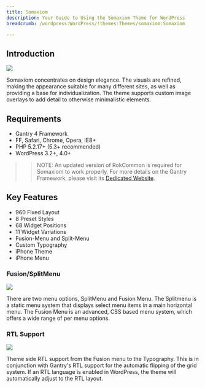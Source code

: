 ```yaml
---
title: Somaxiom
description: Your Guide to Using the Somaxiom Theme for WordPress
breadcrumb: /wordpress:WordPress/!themes:Themes/somaxiom:Somaxiom

---
```


Introduction
------------

![](assets/somaxiom.jpeg)

Somaxiom concentrates on design elegance. The visuals are refined, making the appearance suitable for many different sites, as well as providing a base for individualization. The theme supports custom image overlays to add detail to otherwise minimalistic elements.

Requirements
------------

* Gantry 4 Framework
* FF, Safari, Chrome, Opera, IE8+
* PHP 5.2.17+ (5.3+ recommended)
* WordPress 3.2+, 4.0+

> > NOTE: An updated version of RokCommon is required for Somaxiom to work properly. For more details on the Gantry Framework, please visit its [Dedicated Website](http://www.gantry.org/).

Key Features
------------

* 960 Fixed Layout
* 8 Preset Styles
* 68 Widget Positions
* 11 Widget Variations
* Fusion-Menu and Split-Menu
* Custom Typography
* iPhone Theme
* iPhone Menu

### Fusion/SplitMenu

![](assets/splitmenu.jpg)

There are two menu options, SplitMenu and Fusion Menu. The Splitmenu is a static menu system that displays select menu items in a main horizontal menu. The Fusion Menu is an advanced, CSS based menu system, which offers a wide range of per menu options.

### RTL Support

![](assets/rtl.jpg)

Theme side RTL support from the Fusion menu to the Typography. This is in conjunction with Gantry's RTL support for the automatic flipping of the grid system. If an RTL language is enabled in WordPress, the theme will automatically adjust to the RTL layout.
